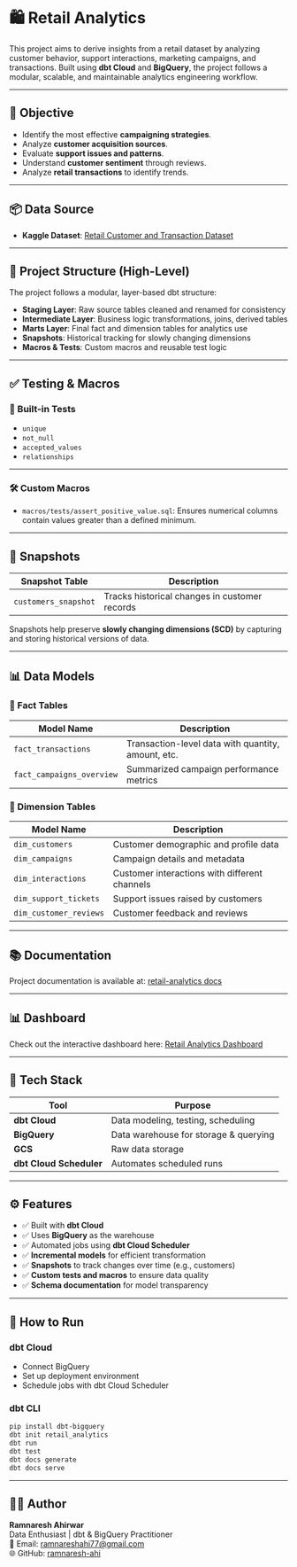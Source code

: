 # 🛍️ Retail Analytics 

This project aims to derive insights from a retail dataset by analyzing customer behavior, support interactions, marketing campaigns, and transactions. Built using **dbt Cloud** and **BigQuery**, the project follows a modular, scalable, and maintainable analytics engineering workflow.

---

## 📌 Objective

- Identify the most effective **campaigning strategies**.
- Analyze **customer acquisition sources**.
- Evaluate **support issues and patterns**.
- Understand **customer sentiment** through reviews.
- Analyze **retail transactions** to identify trends.

---

## 📦 Data Source

- **Kaggle Dataset**: [Retail Customer and Transaction Dataset](https://www.kaggle.com/datasets/raghavendragandhi/retail-customer-and-transaction-dataset)

---

## 🧱 Project Structure (High-Level)

The project follows a modular, layer-based dbt structure:

- **Staging Layer**: Raw source tables cleaned and renamed for consistency  
- **Intermediate Layer**: Business logic transformations, joins, derived tables  
- **Marts Layer**: Final fact and dimension tables for analytics use  
- **Snapshots**: Historical tracking for slowly changing dimensions  
- **Macros & Tests**: Custom macros and reusable test logic

---

## ✅ Testing & Macros

### 🧪 Built-in Tests

- `unique`  
- `not_null`  
- `accepted_values`  
- `relationships`  

---

### 🛠️ Custom Macros

- `macros/tests/assert_positive_value.sql`: Ensures numerical columns contain values greater than a defined minimum.

---

## 🔁 Snapshots

| Snapshot Table        | Description                                    |
|-----------------------|------------------------------------------------|
| `customers_snapshot`  | Tracks historical changes in customer records  |

Snapshots help preserve **slowly changing dimensions (SCD)** by capturing and storing historical versions of data.

---

## 📊 Data Models

### 🔹 Fact Tables

| Model Name             | Description                                      |
|------------------------|--------------------------------------------------|
| `fact_transactions`     | Transaction-level data with quantity, amount, etc. |
| `fact_campaigns_overview` | Summarized campaign performance metrics          |

### 🔸 Dimension Tables

| Model Name             | Description                                      |
|------------------------|--------------------------------------------------|
| `dim_customers`         | Customer demographic and profile data            |
| `dim_campaigns`         | Campaign details and metadata                    |
| `dim_interactions`      | Customer interactions with different channels    |
| `dim_support_tickets`   | Support issues raised by customers               |
| `dim_customer_reviews`  | Customer feedback and reviews                    |

---

## 📚 Documentation

Project documentation is available at: [retail-analytics docs](https://ramnaresh-ahi.github.io/retail-analytics/)

---

## 📊 Dashboard

Check out the interactive dashboard here: [Retail Analytics Dashboard](https://lookerstudio.google.com/reporting/6206d567-bca9-476a-9663-04777b5db8cf)


---

## 🧰 Tech Stack

| Tool         | Purpose                                  |
|--------------|------------------------------------------|
| **dbt Cloud**| Data modeling, testing, scheduling       |
| **BigQuery** | Data warehouse for storage & querying    |
| **GCS**      | Raw data storage                         |
| **dbt Cloud Scheduler** | Automates scheduled runs      |

---

## ⚙️ Features

- ✅ Built with **dbt Cloud**
- ✅ Uses **BigQuery** as the warehouse
- ✅ Automated jobs using **dbt Cloud Scheduler**
- ✅ **Incremental models** for efficient transformation
- ✅ **Snapshots** to track changes over time (e.g., customers)
- ✅ **Custom tests and macros** to ensure data quality
- ✅ **Schema documentation** for model transparency

---

## 🚀 How to Run

### dbt Cloud
- Connect BigQuery
- Set up deployment environment
- Schedule jobs with dbt Cloud Scheduler

### dbt CLI
```bash
pip install dbt-bigquery
dbt init retail_analytics
dbt run
dbt test
dbt docs generate
dbt docs serve
```
---

## 👨‍💻 Author

**Ramnaresh Ahirwar**  
Data Enthusiast | dbt & BigQuery Practitioner  
📧 Email: ramnareshahi77@gmail.com  
🌐 GitHub: [ramnaresh-ahi](https://github.com/ramnaresh-ahi)  
